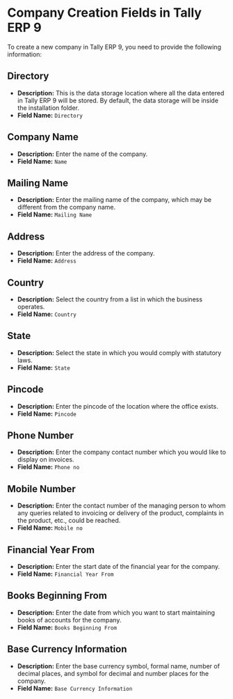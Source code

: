 # Company Creation Fields in Tally ERP 9

To create a new company in Tally ERP 9, you need to provide the following information:

## Directory
- **Description:** This is the data storage location where all the data entered in Tally ERP 9 will be stored. By default, the data storage will be inside the installation folder.
- **Field Name:** `Directory`

## Company Name
- **Description:** Enter the name of the company.
- **Field Name:** `Name`

## Mailing Name
- **Description:** Enter the mailing name of the company, which may be different from the company name.
- **Field Name:** `Mailing Name`

## Address
- **Description:** Enter the address of the company.
- **Field Name:** `Address`

## Country
- **Description:** Select the country from a list in which the business operates.
- **Field Name:** `Country`

## State
- **Description:** Select the state in which you would comply with statutory laws.
- **Field Name:** `State`

## Pincode
- **Description:** Enter the pincode of the location where the office exists.
- **Field Name:** `Pincode`

## Phone Number
- **Description:** Enter the company contact number which you would like to display on invoices.
- **Field Name:** `Phone no`

## Mobile Number
- **Description:** Enter the contact number of the managing person to whom any queries related to invoicing or delivery of the product, complaints in the product, etc., could be reached.
- **Field Name:** `Mobile no`

## Financial Year From
- **Description:** Enter the start date of the financial year for the company.
- **Field Name:** `Financial Year From`

## Books Beginning From
- **Description:** Enter the date from which you want to start maintaining books of accounts for the company.
- **Field Name:** `Books Beginning From`

## Base Currency Information
- **Description:** Enter the base currency symbol, formal name, number of decimal places, and symbol for decimal and number places for the company.
- **Field Name:** `Base Currency Information`

